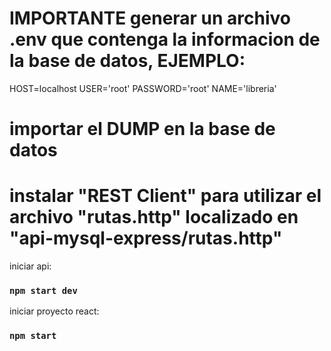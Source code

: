 
# IMPORTANTE generar un archivo .env que contenga la informacion de la base de datos, EJEMPLO:
 HOST=localhost
 USER='root'
 PASSWORD='root'
 NAME='libreria'

# importar el DUMP en la base de datos

# instalar "REST Client" para utilizar el archivo "rutas.http" localizado en "api-mysql-express/rutas.http"

iniciar api:
### `npm start dev`

iniciar proyecto react:
### `npm start`